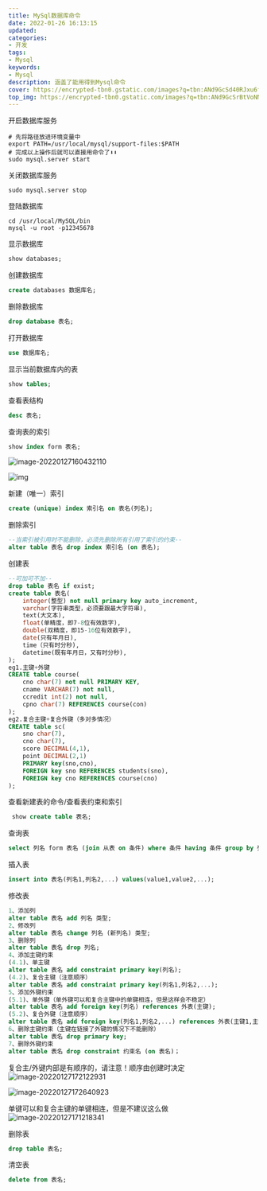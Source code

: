 ```yaml
---
title: MySql数据库命令
date: 2022-01-26 16:13:15
updated:
categories: 
- 开发
tags: 
- Mysql
keywords:
- Mysql
description: 涵盖了能用得到Mysql命令
cover: https://encrypted-tbn0.gstatic.com/images?q=tbn:ANd9GcSd40RJxu6f27D-WN-Y2l5khctyeGywaWZWB0Ma6vP9pSaaYMKFLgT_efTeLQUQsjS4x9I&usqp=CAU
top_img: https://encrypted-tbn0.gstatic.com/images?q=tbn:ANd9GcSrBtVoNNXsOC0nXSRP3HGLVgFaB0zBI0nOsPck1D1KfopBKLGz-vx2MCVfO4x2FLXe2g&usqp=CAU
---
```


开启数据库服务

```shell
# 先将路径放进环境变量中
export PATH=/usr/local/mysql/support-files:$PATH
# 完成以上操作后就可以直接用命令了⬇️⬇️
sudo mysql.server start
```

关闭数据库服务

```shell
sudo mysql.server stop
```

登陆数据库

```shell
cd /usr/local/MySQL/bin
mysql -u root -p12345678
```

显示数据库

```sql
show databases;
```

创建数据库

```sql
create databases 数据库名;
```

删除数据库

```sql
drop database 表名;
```

打开数据库

```sql
use 数据库名;
```

显示当前数据库内的表

```sql
show tables;
```

查看表结构

```sql
desc 表名;
```

查询表的索引

```sql
show index form 表名;
```

![image-20220127160432110](https://tva1.sinaimg.cn/large/e6c9d24egy1gznt0gfadxj21xe06sabx.jpg)

![img](https://img2020.cnblogs.com/blog/1436863/202005/1436863-20200507100522709-1803986961.png)

新建（唯一）索引

```sql
create (unique) index 索引名 on 表名(列名);
```

删除索引

```sql
--当索引被引用时不能删除，必须先删除所有引用了索引的约束--
alter table 表名 drop index 索引名 (on 表名);
```

创建表

```sql
--可加可不加--
drop table 表名 if exist;
create table 表名(
	integer(整型) not null primary key auto_increment,
	varchar(字符串类型，必须要跟最大字符串),
	text(大文本),
	float(单精度，即7-8位有效数字),
	double(双精度，即15-16位有效数字),
	date(只有年月日),
	time（只有时分秒),
	datetime(既有年月日，又有时分秒),
);
eg1.主键+外键
CREATE table course(
	cno char(7) not null PRIMARY KEY,
	cname VARCHAR(7) not null,
	ccredit int(2) not null,
	cpno char(7) REFERENCES course(con)
);
eg2.复合主键+复合外键（多对多情况）
CREATE table sc(
	sno char(7),
	cno char(7),
	score DECIMAL(4,1),
	point DECIMAL(2,1)
	PRIMARY key(sno,cno),
	FOREIGN key sno REFERENCES students(sno),
	FOREIGN key cno REFERENCES course(cno)
);
```

查看新建表的命令/查看表约束和索引

```sql
 show create table 表名;
```

查询表

```sql
select 列名 form 表名 (join 从表 on 条件) where 条件 having 条件 group by 列名 order by 列名 (asc) limit 数量;
```

插入表

```sql
insert into 表名(列名1,列名2,...) values(value1,value2,...);
```

修改表

```sql
1、添加列
alter table 表名 add 列名 类型;
2、修改列
alter table 表名 change 列名 (新列名) 类型;
3、删除列
alter table 表名 drop 列名;
4、添加主键约束
(4.1)、单主键
alter table 表名 add constraint primary key(列名);
(4.2)、复合主键（注意顺序）
alter table 表名 add constraint primary key(列名1,列名2,...);
5、添加外键约束
(5.1)、单外键（单外键可以和复合主键中的单键相连，但是这样会不稳定）
alter table 表名 add foreign key(列名) references 外表(主键);
(5.2)、复合外键（注意顺序）
alter table 表名 add foreign key(列名1,列名2,...) references 外表(主键1,主键2,...);
6、删除主键约束（主键在链接了外键的情况下不能删除）
alter table 表名 drop primary key;
7、删除外键约束
alter table 表名 drop constraint 约束名 (on 表名)；
```

复合主/外键内部是有顺序的，请注意！顺序由创建时决定![image-20220127172122931](https://tva1.sinaimg.cn/large/e6c9d24egy1gznt0ihzehj2142070dgb.jpg)

![image-20220127172640923](https://tva1.sinaimg.cn/large/e6c9d24egy1gznt0f7tr3j212g05ujs8.jpg)

单键可以和复合主键的单键相连，但是不建议这么做![image-20220127171218341](https://tva1.sinaimg.cn/large/e6c9d24egy1gznt15c5g2j213i05udgn.jpg)

删除表

```sql
drop table 表名;
```

清空表

```sql
delete from 表名;
```

